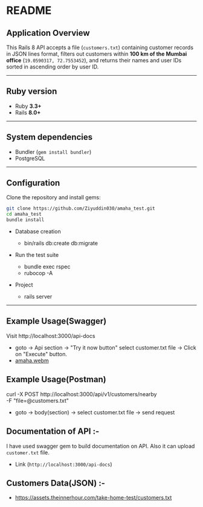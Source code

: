 # README

## Application Overview
This Rails 8 API accepts a file (`customers.txt`) containing customer records in JSON lines format, filters out customers within **100 km of the Mumbai office** (`19.0590317, 72.7553452`), and returns their names and user IDs sorted in ascending order by user ID.

---

## Ruby version
- Ruby **3.3+**
- Rails **8.0+**

---

## System dependencies
- Bundler (`gem install bundler`)
- PostgreSQL
---

## Configuration
Clone the repository and install gems:

```bash
git clone https://github.com/Ziyuddin030/amaha_test.git
cd amaha_test
bundle install
```

* Database creation
  - bin/rails db:create db:migrate

* Run the test suite
    - bundle exec rspec
    - rubocop -A

* Project
  - rails server
---

## Example Usage(Swagger)
 Visit http://localhost:3000/api-docs
- goto -> Api section -> "Try it now button" select customer.txt file -> Click on  "Execute" button.
- [amaha.webm](https://github.com/user-attachments/assets/5f8cefa6-1491-4073-94ec-bbaa006c43be)


## Example Usage(Postman)
 curl -X POST http://localhost:3000/api/v1/customers/nearby \
  -F "file=@customers.txt"
- goto -> body(section) -> select customer.txt file -> send request

## Documentation of API :-
I have used swagger gem to build documentation on API. Also it can upload ```customer.txt``` file.
- Link (```http://localhost:3000/api-docs```)

## Customers Data(JSON) :-
- https://assets.theinnerhour.com/take-home-test/customers.txt
